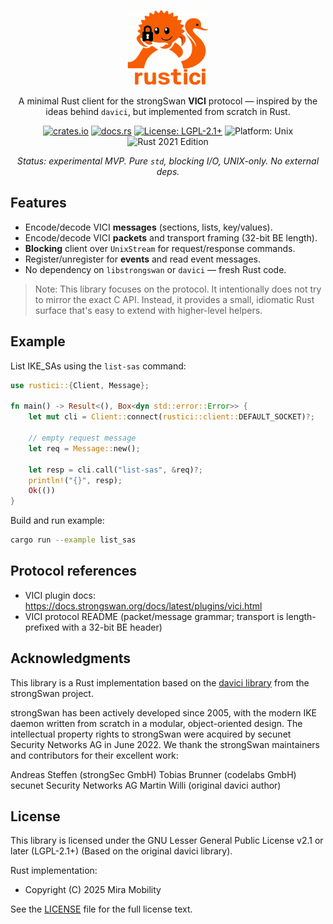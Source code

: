 <p align="center">
  <img src="assets/rustici.svg" alt="rustici logo" height="120" />
</p>

<p align="center">
  A minimal Rust client for the strongSwan <strong>VICI</strong> protocol — inspired by the ideas behind <code>davici</code>, but implemented from scratch in Rust.
</p>

<p align="center">
  <a href="https://crates.io/crates/rustici"><img src="https://img.shields.io/crates/v/rustici?style=for-the-badge" alt="crates.io" /></a>
  <a href="https://docs.rs/rustici"><img src="https://img.shields.io/docsrs/rustici?style=for-the-badge" alt="docs.rs" /></a>
  <a href="LICENSE"><img src="https://img.shields.io/badge/license-LGPL%202.1%2B-blue?style=for-the-badge" alt="License: LGPL-2.1+" /></a>
  <img src="https://img.shields.io/badge/platform-unix-lightgrey?style=for-the-badge" alt="Platform: Unix" />
  <img src="https://img.shields.io/badge/rust-2021%20edition-orange?logo=rust&style=for-the-badge" alt="Rust 2021 Edition" />
</p>

<p align="center"><em>Status: experimental MVP. Pure <code>std</code>, blocking I/O, UNIX-only. No external deps.</em></p>

## Features

- Encode/decode VICI **messages** (sections, lists, key/values).
- Encode/decode VICI **packets** and transport framing (32-bit BE length).
- **Blocking** client over `UnixStream` for request/response commands.
- Register/unregister for **events** and read event messages.
- No dependency on `libstrongswan` or `davici` — fresh Rust code.

> Note: This library focuses on the protocol. It intentionally does not try to mirror the exact C API. Instead, it provides a small, idiomatic Rust surface that's easy to extend with higher-level helpers.

## Example

List IKE_SAs using the `list-sas` command:

```rust
use rustici::{Client, Message};

fn main() -> Result<(), Box<dyn std::error::Error>> {
    let mut cli = Client::connect(rustici::client::DEFAULT_SOCKET)?;

    // empty request message
    let req = Message::new();

    let resp = cli.call("list-sas", &req)?;
    println!("{}", resp);
    Ok(())
}
```

Build and run example:

```bash
cargo run --example list_sas
```

## Protocol references

- VICI plugin docs: https://docs.strongswan.org/docs/latest/plugins/vici.html
- VICI protocol README (packet/message grammar; transport is length-prefixed with a 32-bit BE header)

## Acknowledgments

This library is a Rust implementation based on the [davici library](https://github.com/strongswan/davici) from the strongSwan project.

strongSwan has been actively developed since 2005, with the modern IKE daemon written from scratch in a modular, object-oriented design. The intellectual property rights to strongSwan were acquired by secunet Security Networks AG in June 2022.
We thank the strongSwan maintainers and contributors for their excellent work:

Andreas Steffen (strongSec GmbH)
Tobias Brunner (codelabs GmbH)
secunet Security Networks AG
Martin Willi (original davici author)

## License

This library is licensed under the GNU Lesser General Public License v2.1 or later (LGPL-2.1+) (Based on the original davici library).

Rust implementation:

- Copyright (C) 2025 Mira Mobility

See the [LICENSE](LICENSE) file for the full license text.
